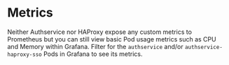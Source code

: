 # Metrics

Neither Authservice nor HAProxy expose any custom metrics to Prometheus but you can still view basic Pod usage metrics such as CPU and Memory within Grafana. Filter for the `authservice` and/or `authservice-haproxy-sso` Pods in Grafana to see its metrics.

